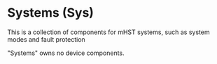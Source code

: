 # Systems (Sys)

This is a collection of components for mHST systems, such as system modes and fault protection

"Systems" owns no device components.